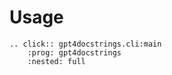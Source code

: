 # Usage

```{eval-rst}
.. click:: gpt4docstrings.cli:main
    :prog: gpt4docstrings
    :nested: full
```
